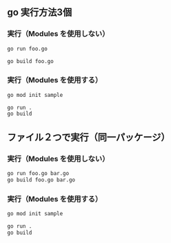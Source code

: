 ## go 実行方法3個
### 実行（Modules を使用しない）
```sh
go run foo.go

go build foo.go
```

### 実行（Modules を使用する）
```sh
go mod init sample

go run .
go build
```

## ファイル２つで実行（同一パッケージ）
### 実行（Modules を使用しない）
```sh
go run foo.go bar.go
go build foo.go bar.go
```

### 実行（Modules を使用する）
```sh
go mod init sample

go run .
go build
```

